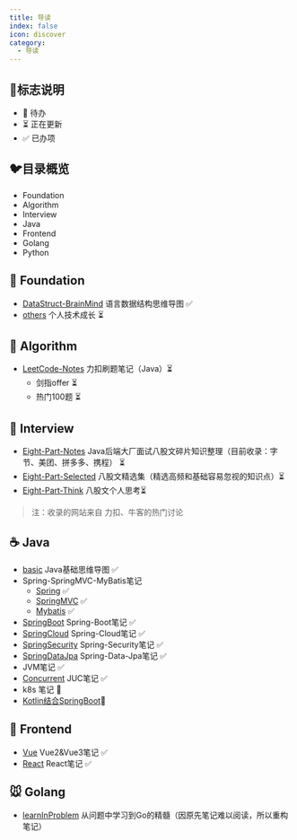 ```yaml
---
title: 导读
index: false
icon: discover
category:
  - 导读
---
```


## :milky_way:标志说明

* 🚫 待办
* ⏳ 正在更新
* ✅ 已办项



## :bird:目录概览

* Foundation
* Algorithm
* Interview
* Java
* Frontend
* Golang
* Python


## :baby_chick: Foundation

* [DataStruct-BrainMind](/fundamental/datastruct.md) 语言数据结构思维导图 ✅ 
* [others](/others/rent_house.md) 个人技术成长 ⏳



## :penguin: Algorithm

* [LeetCode-Notes](/Java/leetcode/leetcode.md) 力扣刷题笔记（Java）⏳ 
  * 剑指offer ⏳
  * 热门100题 ⏳



## :tiger: Interview

* [Eight-Part-Notes](/Java/eightpart/giant.md)  Java后端大厂面试八股文碎片知识整理（目前收录：字节、美团、拼多多、携程） ⏳ 
* [Eight-Part-Selected](/Java/eightpart/foundation.md)  八股文精选集（精选高频和基础容易忽视的知识点）⏳ 
* [Eight-Part-Think](/Java/eightpart/think.md)  八股文个人思考⏳

> 注：收录的网站来自 力扣、牛客的热门讨论



## :coffee: Java

* [basic](/Java/basic/basic.md)  Java基础思维导图 ✅ 
* Spring-SpringMVC-MyBatis笔记
  * [Spring](/Java/fm/Spring.md) ✅
  * [SpringMVC](/Java/fm/SpringMVC.md)  ✅
  * [Mybatis](/Java/fm/Mybatis.md)  ✅
* [SpringBoot](/Java/fm/SpringBoot.md)  Spring-Boot笔记 ✅ 
* [SpringCloud](/Java/fm/SpringCloud.md) Spring-Cloud笔记 ✅ 
* [SpringSecurity](/Java/fm/SpringSecurity.md) Spring-Security笔记 ✅ 
* [SpringDataJpa](/Java/fm/SpringDataJpa.md)  Spring-Data-Jpa笔记 ✅ 
* JVM笔记 ✅ 
* [Concurrent](/Java/concurrent/concurrent.md)  JUC笔记 ✅ 
* k8s 笔记 🚫
* [Kotlin结合SpringBoot](/Java/kotlin/kotlin.md)🚫



## :ocean: Frontend

*  [Vue](/frontend/vue/vue.md) Vue2&Vue3笔记 ✅ 
*  [React](/frontend/react/react.md) React笔记 ✅


## :mouse: Golang

* [learnInProblem](/golang/learnInProblem.md)   从问题中学习到Go的精髓（因原先笔记难以阅读，所以重构笔记）
